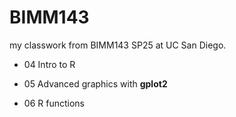 # BIMM143
my classwork from BIMM143 SP25 at UC San Diego.

- 04 Intro to R

- 05 Advanced graphics with **gplot2**

- 06 R functions